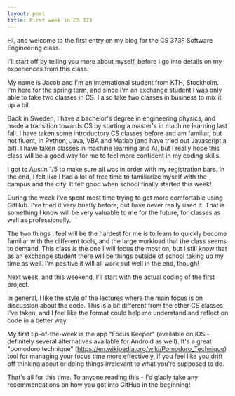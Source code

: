 ```yaml
---
layout: post
title: First week in CS 373
---
```


Hi, and welcome to the first entry on my blog for the CS 373F Software Engineering class.

I'll start off by telling you more about myself, before I go into details on my experiences from this class.

My name is Jacob and I'm an international student from KTH, Stockholm. I'm here for the spring term, and since I'm an exchange student I was only able to take two classes in CS. I also take two classes in business to mix it up a bit.

Back in Sweden, I have a bachelor's degree in engineering physics, and made a transition towards CS by starting a master's in machine learning last fall. I have taken some introductory CS classes before and am familiar, but not fluent, in Python, Java, VBA and Matlab (and have tried out Javascript a bit). I have taken classes in machine learning and AI, but I really hope this class will be a good way for me to feel more confident in my coding skills.

I got to Austin 1/5 to make sure all was in order with my registration bars. In the end, I felt like I had a lot of free time to familiarize myself with the campus and the city. It felt good when school finally started this week!

During the week I've spent most time trying to get more comfortable using GitHub. I've tried it very briefly before, but have never really used it. That is something I know will be very valuable to me for the future, for classes as well as professionally.

The two things I feel will be the hardest for me is to learn to quickly become familiar with the different tools, and the large workload that the class seems to demand. This class is the one I will focus the most on, but I still know that as an exchange student there will be things outside of school taking up my time as well. I'm positive it will all work out well in the end, though!

Next week, and this weekend, I'll start with the actual coding of the first project.

In general, I like the style of the lectures where the main focus is on discussion about the code. This is a bit different from the other CS classes I've taken, and I feel like the format could help me understand and reflect on code in a better way.

My first tip-of-the-week is the app "Focus Keeper" (available on iOS - definitely several alternatives available for Android as well). It's a great "pomodoro technique" (https://en.wikipedia.org/wiki/Pomodoro_Technique) tool for managing your focus time more effectively, if you feel like you drift off thinking about or doing things irrelevant to what you're supposed to do.

That's all for this time. To anyone reading this - I'd gladly take any recommendations on how you got into GitHub in the beginning!
